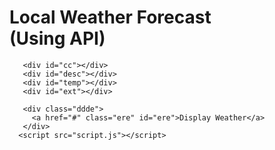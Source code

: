 


<head>
    <link rel="stylesheet" type="text/css" href="style.css" ></link>
    <link href="https://fonts.googleapis.com/css?family=Anton|Josefin+Sans|Kaushan+Script|Lato:300|Orbitron:700|Saira" rel="stylesheet">
    <meta charset="utf-8">
    <link href="https://fonts.googleapis.com/css?family=Cinzel:900|Dosis:800|Montserrat|Paytone+One|Raleway:800|Yantramanav:900" rel="stylesheet">
</head>


<body>
    <h1>
        Local Weather Forecast <br>    (Using API)
       </h1>
       
       
       <div id="cc"></div>
       <div id="desc"></div>
       <div id="temp"></div>
       <div id="ext"></div>
       
       <div class="ddde">
         <a href="#" class="ere" id="ere">Display Weather</a>
       </div>
      <script src="script.js"></script>
</body>



